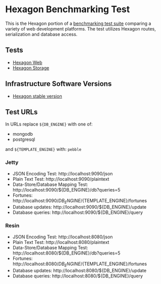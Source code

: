 
# Hexagon Benchmarking Test

This is the Hexagon portion of a [benchmarking test suite](../../../README.md) comparing a variety
of web development platforms. The test utilizes Hexagon routes, serialization and database access.

## Tests

* [Hexagon Web](src/main/kotlin/com/hexagonkt/Benchmark.kt)
* [Hexagon Storage](src/main/kotlin/com/hexagonkt/BenchmarkStorage.kt)

## Infrastructure Software Versions

* [Hexagon stable version](http://hexagonkt.com)

## Test URLs

In URLs replace `${DB_ENGINE}` with one of:

* mongodb
* postgresql

and `${TEMPLATE_ENGINE}` with: `pebble`

### Jetty

* JSON Encoding Test: http://localhost:9090/json
* Plain Text Test: http://localhost:9090/plaintext
* Data-Store/Database Mapping Test: http://localhost:9090/${DB_ENGINE}/db?queries=5
* Fortunes: http://localhost:9090/${DB_ENGINE}/${TEMPLATE_ENGINE}/fortunes
* Database updates: http://localhost:9090/${DB_ENGINE}/update
* Database queries: http://localhost:9090/${DB_ENGINE}/query

### Resin

* JSON Encoding Test: http://localhost:8080/json
* Plain Text Test: http://localhost:8080/plaintext
* Data-Store/Database Mapping Test: http://localhost:8080/${DB_ENGINE}/db?queries=5
* Fortunes: http://localhost:8080/${DB_ENGINE}/${TEMPLATE_ENGINE}/fortunes
* Database updates: http://localhost:8080/${DB_ENGINE}/update
* Database queries: http://localhost:8080/${DB_ENGINE}/query
